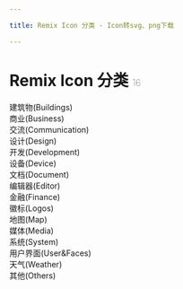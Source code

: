 ```yaml
---

title: Remix Icon 分类 - Icon转svg、png下载

---
```


# Remix Icon 分类  <small style="font-size: 60%;font-weight: 100"> <span class="badge-secondary badge">16</span> </small>

<div class="row mb-3 mt-3 tag-index">
<div class="col-12 col-sm-12 col-md-4 list-item"><router-link title="建筑物(Buildings)，共27个"  class="d-inline-block rounded border border-primary" to="/tags/buildings.html">建筑物(Buildings)</router-link></div><div class="col-12 col-sm-12 col-md-4 list-item"><router-link title="商业(Business)，共81个"  class="d-inline-block rounded border border-primary" to="/tags/business.html">商业(Business)</router-link></div><div class="col-12 col-sm-12 col-md-4 list-item"><router-link title="交流(Communication)，共25个"  class="d-inline-block rounded border border-primary" to="/tags/communication.html">交流(Communication)</router-link></div><div class="col-12 col-sm-12 col-md-4 list-item"><router-link title="设计(Design)，共80个"  class="d-inline-block rounded border border-primary" to="/tags/design.html">设计(Design)</router-link></div><div class="col-12 col-sm-12 col-md-4 list-item"><router-link title="开发(Development)，共24个"  class="d-inline-block rounded border border-primary" to="/tags/development.html">开发(Development)</router-link></div><div class="col-12 col-sm-12 col-md-4 list-item"><router-link title="设备(Device)，共51个"  class="d-inline-block rounded border border-primary" to="/tags/device.html">设备(Device)</router-link></div><div class="col-12 col-sm-12 col-md-4 list-item"><router-link title="文档(Document)，共95个"  class="d-inline-block rounded border border-primary" to="/tags/document.html">文档(Document)</router-link></div><div class="col-12 col-sm-12 col-md-4 list-item"><router-link title="编辑器(Editor)，共71个"  class="d-inline-block rounded border border-primary" to="/tags/editor.html">编辑器(Editor)</router-link></div><div class="col-12 col-sm-12 col-md-4 list-item"><router-link title="金融(Finance)，共65个"  class="d-inline-block rounded border border-primary" to="/tags/finance.html">金融(Finance)</router-link></div><div class="col-12 col-sm-12 col-md-4 list-item"><router-link title="徽标(Logos)，共83个"  class="d-inline-block rounded border border-primary" to="/tags/logos.html">徽标(Logos)</router-link></div><div class="col-12 col-sm-12 col-md-4 list-item"><router-link title="地图(Map)，共79个"  class="d-inline-block rounded border border-primary" to="/tags/map.html">地图(Map)</router-link></div><div class="col-12 col-sm-12 col-md-4 list-item"><router-link title="媒体(Media)，共92个"  class="d-inline-block rounded border border-primary" to="/tags/media.html">媒体(Media)</router-link></div><div class="col-12 col-sm-12 col-md-4 list-item"><router-link title="系统(System)，共166个"  class="d-inline-block rounded border border-primary" to="/tags/system.html">系统(System)</router-link></div><div class="col-12 col-sm-12 col-md-4 list-item"><router-link title="用户界面(User&Faces)，共55个"  class="d-inline-block rounded border border-primary" to="/tags/user-faces.html">用户界面(User&Faces)</router-link></div><div class="col-12 col-sm-12 col-md-4 list-item"><router-link title="天气(Weather)，共35个"  class="d-inline-block rounded border border-primary" to="/tags/weather.html">天气(Weather)</router-link></div><div class="col-12 col-sm-12 col-md-4 list-item"><router-link title="其他(Others)，共34个"  class="d-inline-block rounded border border-primary" to="/tags/others.html">其他(Others)</router-link></div>
</div>

